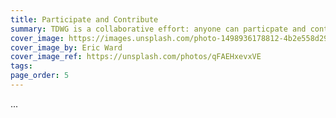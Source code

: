 ```yaml
---
title: Participate and Contribute
summary: TDWG is a collaborative effort: anyone can particpate and contribute! This page explains how.
cover_image: https://images.unsplash.com/photo-1498936178812-4b2e558d2937
cover_image_by: Eric Ward
cover_image_ref: https://unsplash.com/photos/qFAEHxevxVE
tags: 
page_order: 5
---
```

...
